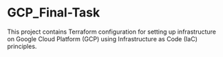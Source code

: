 ﻿# GCP_Final-Task
This project contains Terraform configuration for setting up infrastructure on Google Cloud Platform (GCP) using Infrastructure as Code (IaC) principles.
